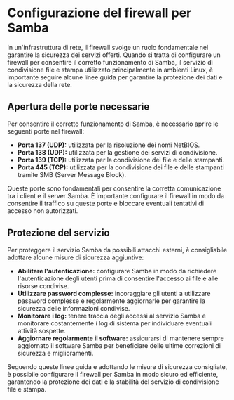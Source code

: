 # Configurazione del firewall per Samba

In un'infrastruttura di rete, il firewall svolge un ruolo fondamentale nel garantire la sicurezza dei servizi offerti. Quando si tratta di configurare un firewall per consentire il corretto funzionamento di Samba, il servizio di condivisione file e stampa utilizzato principalmente in ambienti Linux, è importante seguire alcune linee guida per garantire la protezione dei dati e la sicurezza della rete.

## Apertura delle porte necessarie

Per consentire il corretto funzionamento di Samba, è necessario aprire le seguenti porte nel firewall:

- **Porta 137 (UDP):** utilizzata per la risoluzione dei nomi NetBIOS.
- **Porta 138 (UDP):** utilizzata per la gestione dei servizi di condivisione.
- **Porta 139 (TCP):** utilizzata per la condivisione dei file e delle stampanti.
- **Porta 445 (TCP):** utilizzata per la condivisione dei file e delle stampanti tramite SMB (Server Message Block).

Queste porte sono fondamentali per consentire la corretta comunicazione tra i client e il server Samba. È importante configurare il firewall in modo da consentire il traffico su queste porte e bloccare eventuali tentativi di accesso non autorizzati.

## Protezione del servizio

Per proteggere il servizio Samba da possibili attacchi esterni, è consigliabile adottare alcune misure di sicurezza aggiuntive:

- **Abilitare l'autenticazione:** configurare Samba in modo da richiedere l'autenticazione degli utenti prima di consentire l'accesso ai file e alle risorse condivise.
- **Utilizzare password complesse:** incoraggiare gli utenti a utilizzare password complesse e regolarmente aggiornarle per garantire la sicurezza delle informazioni condivise.
- **Monitorare i log:** tenere traccia degli accessi al servizio Samba e monitorare costantemente i log di sistema per individuare eventuali attività sospette.
- **Aggiornare regolarmente il software:** assicurarsi di mantenere sempre aggiornato il software Samba per beneficiare delle ultime correzioni di sicurezza e miglioramenti.

Seguendo queste linee guida e adottando le misure di sicurezza consigliate, è possibile configurare il firewall per Samba in modo sicuro ed efficiente, garantendo la protezione dei dati e la stabilità del servizio di condivisione file e stampa.